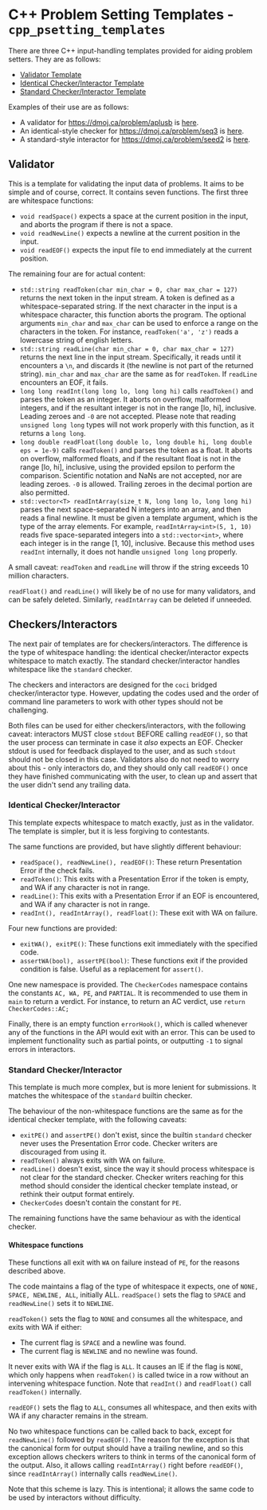 # C++ Problem Setting Templates - `cpp_psetting_templates`

There are three C++ input-handling templates provided for aiding problem setters. They are as follows:

- [Validator Template](https://github.com/DMOJ/docs/blob/master/sample_files/problem_setting/validator.cpp)
- [Identical Checker/Interactor Template](https://github.com/DMOJ/docs/blob/master/sample_files/problem_setting/identical_checker_interactor.cpp)
- [Standard Checker/Interactor Template](https://github.com/DMOJ/docs/blob/master/sample_files/problem_setting/standard_checker_interactor.cpp)

Examples of their use are as follows:

- A validator for <https://dmoj.ca/problem/aplusb> is [here](https://github.com/DMOJ/docs/blob/master/sample_files/problem_setting/examples/validator.cpp).
- An identical-style checker for <https://dmoj.ca/problem/seq3> is [here](https://github.com/DMOJ/docs/blob/master/sample_files/problem_setting/examples/identical_checker.cpp).
- A standard-style interactor for <https://dmoj.ca/problem/seed2> is [here](https://github.com/DMOJ/docs/blob/master/sample_files/problem_setting/examples/standard_interactor.cpp).

## Validator

This is a template for validating the input data of problems. It aims to be simple and of course, correct. It contains seven functions. The first three are whitespace functions:

- `void readSpace()` expects a space at the current position in the input, and aborts the program if there is not a space.
- `void readNewLine()` expects a newline at the current position in the input.
- `void readEOF()` expects the input file to end immediately at the current position.

The remaining four are for actual content:

- `std::string readToken(char min_char = 0, char max_char = 127)` returns the next token in the input stream. A token is defined as a whitespace-separated string. If the next character in the input is a whitespace character, this function aborts the program. The optional arguments `min_char` and `max_char` can be used to enforce a range on the characters in the token. For instance, `readToken('a', 'z')` reads a lowercase string of english letters.
- `std::string readLine(char min_char = 0, char max_char = 127)` returns the next line in the input stream. Specifically, it reads until it encounters a `\n`, and discards it (the newline is not part of the returned string). `min_char` and `max_char` are the same as for `readToken`. If `readLine` encounters an EOF, it fails.
- `long long readInt(long long lo, long long hi)` calls `readToken()` and parses the token as an integer. It aborts on overflow, malformed integers, and if the resultant integer is not in the range [lo, hi], inclusive. Leading zeroes and `-0` are not accepted. Please note that reading `unsigned long long` types will not work properly with this function, as it returns a `long long`.
- `long double readFloat(long double lo, long double hi, long double eps = 1e-9)` calls `readToken()` and parses the token as a float. It aborts on overflow, malformed floats, and if the resultant float is not in the range [lo, hi], inclusive, using the provided epsilon to perform the comparison. Scientific notation and NaNs are not accepted, nor are leading zeroes. `-0` is allowed. Trailing zeroes in the decimal portion are also permitted.
- `std::vector<T> readIntArray(size_t N, long long lo, long long hi)` parses the next space-separated N integers into an array, and then reads a final newline. It must be given a template argument, which is the type of the array elements. For example, `readIntArray<int>(5, 1, 10)` reads five space-separated integers into a `std::vector<int>`, where each integer is in the range [1, 10], inclusive. Because this method uses `readInt` internally, it does not handle `unsigned long long` properly.

A small caveat: `readToken` and `readLine` will throw if the string exceeds 10 million characters.

`readFloat()` and `readLine()` will likely be of no use for many validators, and can be safely deleted. Similarly, `readIntArray` can be deleted if unneeded.

## Checkers/Interactors

The next pair of templates are for checkers/interactors. The difference is the type of whitespace handling: the identical checker/interactor expects whitespace to match exactly. The standard checker/interactor handles whitespace like the `standard` checker.

The checkers and interactors are designed for the `coci` bridged checker/interactor type. However, updating the codes used and the order of command line parameters to work with other types should not be challenging.

Both files can be used for either checkers/interactors, with the following caveat: interactors MUST close `stdout` BEFORE calling `readEOF()`, so that the user process can terminate in case it _also_ expects an EOF. Checker stdout is used for feedback displayed to the user, and as such `stdout` should not be closed in this case. Validators also do not need to worry about this - only interactors do, and they should only call `readEOF()` once they have finished communicating with the user, to clean up and assert that the user didn't send any trailing data.

### Identical Checker/Interactor

This template expects whitespace to match exactly, just as in the validator. The template is simpler, but it is less forgiving to contestants.

The same functions are provided, but have slightly different behaviour:

- `readSpace(), readNewLine(), readEOF()`: These return Presentation Error if the check fails.
- `readToken()`: This exits with a Presentation Error if the token is empty, and WA if any character is not in range.
- `readLine()`: This exits with a Presentation Error if an EOF is encountered, and WA if any character is not in range.
- `readInt(), readIntArray(), readFloat()`: These exit with WA on failure.

Four new functions are provided:

- `exitWA(), exitPE()`: These functions exit immediately with the specified code.
- `assertWA(bool), assertPE(bool)`: These functions exit if the provided condition is false. Useful as a replacement for `assert()`.

One new namespace is provided. The `CheckerCodes` namespace contains the constants `AC, WA, PE`, and `PARTIAL`. It is recommended to use them in `main` to return a verdict. For instance, to return an AC verdict, use `return CheckerCodes::AC;`

Finally, there is an empty function `errorHook()`, which is called whenever any of the functions in the API would exit with an error. This can be used to implement functionality such as partial points, or outputting `-1` to signal errors in interactors.

### Standard Checker/Interactor

This template is much more complex, but is more lenient for submissions. It matches the whitespace of the `standard` builtin checker.

The behaviour of the non-whitespace functions are the same as for the identical checker template, with the following caveats:

- `exitPE()` and `assertPE()` don't exist, since the builtin `standard` checker never uses the Presentation Error code. Checker writers are discouraged from using it.
- `readToken()` always exits with WA on failure.
- `readLine()` doesn't exist, since the way it should process whitespace is not clear for the standard checker. Checker writers reaching for this method should consider the identical checker template instead, or rethink their output format entirely.
- `CheckerCodes` doesn't contain the constant for `PE`.

The remaining functions have the same behaviour as with the identical checker.

#### Whitespace functions

These functions all exit with `WA` on failure instead of `PE`, for the reasons described above.

The code maintains a flag of the type of whitespace it expects, one of `NONE, SPACE, NEWLINE, ALL`, initially ALL. `readSpace()` sets the flag to `SPACE` and `readNewLine()` sets it to `NEWLINE`.

`readToken()` sets the flag to `NONE` and consumes all the whitespace, and exits with WA if either:

- The current flag is `SPACE` and a newline was found.
- The current flag is `NEWLINE` and no newline was found.

It never exits with WA if the flag is `ALL`. It causes an IE if the flag is `NONE`, which only happens when `readToken()` is called twice in a row without an intervening whitespace function. Note that `readInt()` and `readFloat()` call `readToken()` internally.

`readEOF()` sets the flag to `ALL`, consumes all whitespace, and then exits with WA if any character remains in the stream.

No two whitespace functions can be called back to back, except for `readNewLine()` followed by `readEOF()`. The reason for the exception is that the canonical form for output should have a trailing newline, and so this exception allows checkers writers to think in terms of the canonical form of the output. Also, it allows calling `readIntArray()` right before `readEOF()`, since `readIntArray()` internally calls `readNewLine()`.

Note that this scheme is lazy. This is intentional; it allows the same code to be used by interactors without difficulty.
